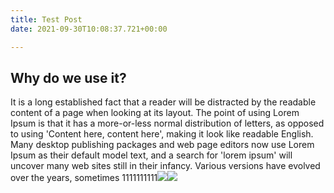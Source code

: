 ```yaml
---
title: Test Post
date: 2021-09-30T10:08:37.721+00:00

---
```

## Why do we use it?

It is a long established fact that a reader will be distracted by the readable content of a page when looking at its layout. The point of using Lorem Ipsum is that it has a more-or-less normal distribution of letters, as opposed to using 'Content here, content here', making it look like readable English. Many desktop publishing packages and web page editors now use Lorem Ipsum as their default model text, and a search for 'lorem ipsum' will uncover many web sites still in their infancy. Various versions have evolved over the years, sometimes  1111111111![](/uploads/post-1.jpg)![](/uploads/post-2.jpg)